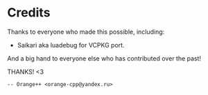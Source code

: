 # Credits

Thanks to everyone who made this possible, including:

- Saikari aka luadebug for VCPKG port.

And a big hand to everyone else who has contributed over the past!

THANKS! <3

    -- Orange++ <orange-cpp@yandex.ru>